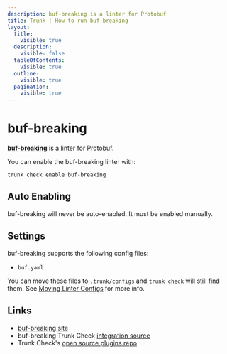 ```yaml
---
description: buf-breaking is a linter for Protobuf
title: Trunk | How to run buf-breaking
layout:
  title:
    visible: true
  description:
    visible: false
  tableOfContents:
    visible: true
  outline:
    visible: true
  pagination:
    visible: true
---
```


# buf-breaking

[**buf-breaking**](https://github.com/bufbuild/buf#readme) is a linter for Protobuf.

You can enable the buf-breaking linter with:

```shell
trunk check enable buf-breaking
```

## Auto Enabling

buf-breaking will never be auto-enabled. It must be enabled manually.

## Settings

buf-breaking supports the following config files:
* `buf.yaml`

You can move these files to `.trunk/configs` and `trunk check` will still find them. See [Moving Linter Configs](..#moving-linter-configs) for more info.




## Links

- [buf-breaking site](https://github.com/bufbuild/buf#readme)
- buf-breaking Trunk Check [integration source](https://github.com/trunk-io/plugins/tree/main/linters/buf-breaking)
- Trunk Check's [open source plugins repo](https://github.com/trunk-io/plugins/tree/main)
